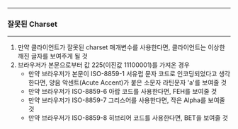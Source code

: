 -----
### 잘못된 Charset
-----
1. 만약 클라이언트가 잘못된 charset 매개변수를 사용한다면, 클라이언트는 이상한 깨진 글자를 보여주게 될 것
2. 브라우저가 본문으로부터 값 225(이진값 11100001)를 가져온 경우
   - 만약 브라우저가 본문이 ISO-8859-1 서유럽 문자 코드로 인코딩되었다고 생각한다면, 양음 악센트(Acute Accent)가 붙은 소문자 라틴문자 'a'를 보여줄 것
   - 만약 브라우저가 ISO-8859-6 아랍 코드를 사용한다면, FEH를 보여줄 것
   - 만약 브라우저가 ISO-8859-7 그리스어를 사용한다면, 작은 Alpha를 보여줄 것
   - 만약 브라우저가 ISO-8859-8 히브리어 코드를 사용한다면, BET을 보여줄 것
